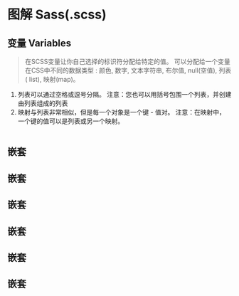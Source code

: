 # 图解 Sass(.scss)  

## 变量 Variables  
> 在SCSS变量让你自己选择的标识符分配给特定的值。 
可以分配给一个变量在CSS中不同的数据类型 : 颜色, 数字, 文本字符串, 布尔值, null(空值), 列表( list), 映射(map)。
1. 列表可以通过空格或逗号分隔。
注意：您也可以用括号包围一个列表，并创建由列表组成的列表 
2. 映射与列表非常相似，但是每一个对象是一个键 - 值对。 
注意：在映射中，一个键的值可以是列表或另一个映射。


![]()

## 嵌套  



## 嵌套  


## 嵌套  


## 嵌套  


## 嵌套  


## 嵌套  











